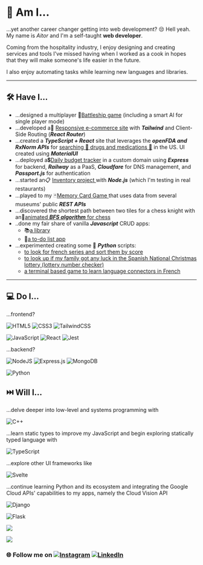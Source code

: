 # 🫠 Am I...

...yet another career changer getting into web development? 😒 Hell yeah.
My name is _Aitor_ and I'm a self-taught **web developer**.

Coming from the hospitality industry, I enjoy designing and creating services and tools I've missed having when I worked as a cook in hopes that they will make someone's life easier in the future.

I also enjoy automating tasks while learning new languages and libraries.

---

## 🛠️ Have I...

- ...designed a multiplayer 🚢[Battleship game](https://github.com/tostimontes/battleship) (including a smart AI for single player mode)
- ...developed a📲 [Responsive e-commerce site](https://github.com/tostimontes/shopping-cart) with **_Tailwind_** and Client-Side Routing (**_React Router_**)
- ...created a **_TypeScript + React_** site that leverages the **_openFDA and RxNorm APIs_** for [searching 💊 drugs and medications 💊](https://github.com/tostimontes/jaraxa-fda) in the US. UI created using **_MaterialUI_**
- ...deployed a💲[Daily budget tracker](https://github.com/tostimontes/daily-budget) in a custom domain using **_Express_** for backend, **_Railway_** as a PaaS, **_Cloudfare_** for DNS management, and **_Passport.js_** for authentication
- ...started an📋 [Inventory project ](https://github.com/tostimontes/inventory-node)with **_Node.js_** (which I'm testing in real restaurants)
- ...played to my 🃏[Memory Card Game ](https://github.com/tostimontes/memory-card)that uses data from several museums' public **_REST APIs_**
- ...discovered the shortest path between two tiles for a chess knight with an🐴[animated **_BFS algorithm_** for chess](https://github.com/tostimontes/knights-travails)
- ..done my fair share of vanilla **_Javascript_** CRUD apps:
  - 📚[a library](https://github.com/tostimontes/library)
  - 📌[a to-do list app](https://github.com/tostimontes/to-do-list)
- ...experimented creating some 🐍 **_Python_** scripts:
  - [to look for french series and sort them by score](https://github.com/tostimontes/filmaffinityAnalyzer)
  - [to look up if my family got any luck in the Spanish National Christmas lottery (lottery number checker)](https://github.com/tostimontes/loteria-Navidad)
  - [a terminal based game to learn language connectors in French](https://github.com/tostimontes/connecteurs)

---

## 💻 Do I...

...frontend?

![HTML5](https://img.shields.io/badge/html5-%23E34F26.svg?style=for-the-badge&logo=html5&logoColor=white) ![CSS3](https://img.shields.io/badge/css3-%231572B6.svg?style=for-the-badge&logo=css3&logoColor=white) ![TailwindCSS](https://img.shields.io/badge/tailwindcss-%2338B2AC.svg?style=for-the-badge&logo=tailwind-css&logoColor=white)

![JavaScript](https://img.shields.io/badge/javascript-%23323330.svg?style=for-the-badge&logo=javascript&logoColor=%23F7DF1E) ![React](https://img.shields.io/badge/react-%2320232a.svg?style=for-the-badge&logo=react&logoColor=%2361DAFB) ![Jest](https://img.shields.io/badge/-jest-%23C21325?style=for-the-badge&logo=jest&logoColor=white)

...backend?

![NodeJS](https://img.shields.io/badge/node.js-6DA55F?style=for-the-badge&logo=node.js&logoColor=white) ![Express.js](https://img.shields.io/badge/express.js-%23404d59.svg?style=for-the-badge&logo=express&logoColor=%2361DAFB) ![MongoDB](https://img.shields.io/badge/MongoDB-%234ea94b.svg?style=for-the-badge&logo=mongodb&logoColor=white)

![Python](https://img.shields.io/badge/python-3670A0?style=for-the-badge&logo=python&logoColor=ffdd54)

## ⏭️ Will I...

...delve deeper into low-level and systems programming with

![C++](https://img.shields.io/badge/c++-%2300599C.svg?style=for-the-badge&logo=c%2B%2B&logoColor=white)

...learn static types to improve my JavaScript and begin exploring statically typed language with

![TypeScript](https://img.shields.io/badge/typescript-%23007ACC.svg?style=for-the-badge&logo=typescript&logoColor=white)

...explore other UI frameworks like

![Svelte](https://img.shields.io/badge/svelte-%23f1413d.svg?style=for-the-badge&logo=svelte&logoColor=white) 

...continue learning Python and its ecosystem and integrating the Google Cloud APIs' capabilities to my apps, namely the Cloud Vision API

![Django](https://img.shields.io/badge/django-%23092E20.svg?style=for-the-badge&logo=django&logoColor=white)

![Flask](https://img.shields.io/badge/flask-%23000.svg?style=for-the-badge&logo=flask&logoColor=white)

<!-- # 📊 GitHub Stats: -->

![](https://github-readme-stats.vercel.app/api/top-langs/?username=tostimontes&theme=dark&hide_border=false&include_all_commits=true&count_private=true&layout=compact)

[![](https://visitcount.itsvg.in/api?id=tostimontes&icon=0&color=0)](https://visitcount.itsvg.in)

### 🌐 Follow me on [![Instagram](https://img.shields.io/badge/Instagram-%23E4405F.svg?logo=Instagram&logoColor=white)](https://instagram.com/aitoraizpitarte) [![LinkedIn](https://img.shields.io/badge/LinkedIn-%230077B5.svg?logo=linkedin&logoColor=white)](https://www.linkedin.com/in/aitor-aizpitarte-zabarte?lipi=urn%3Ali%3Apage%3Ad_flagship3_profile_view_base_contact_details%3BEOlEpm8WTWKuSYjrpltveg%3D%3D)
